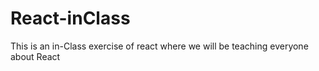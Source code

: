 # React-inClass
This is an in-Class exercise of react where we will be teaching everyone about React
